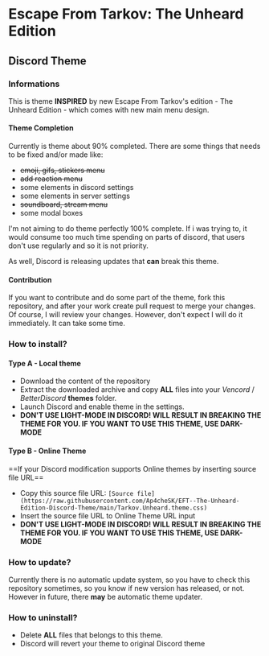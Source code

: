 # Escape From Tarkov: The Unheard Edition
## Discord Theme

### Informations

This is theme **INSPIRED** by new Escape From Tarkov's edition - The Unheard Edition - which comes with new main menu design.

#### Theme Completion

Currently is theme about 90% completed. There are some things that needs to be fixed and/or made like:
- ~~emoji, gifs, stickers menu~~
- ~~add reaction menu~~
- some elements in discord settings
- some elements in server settings
- ~~soundboard, stream menu~~
- some modal boxes

I'm not aiming to do theme perfectly 100% complete. If i was trying to, it would consume too much time spending on parts of discord, that users don't use regularly and so it is not priority.

As well, Discord is releasing updates that **can** break this theme.

#### Contribution

If you want to contribute and do some part of the theme, fork this repository, and after your work create pull request to merge your changes. Of course, I will review your changes. However, don't expect I will do it immediately. It can take some time.

### How to install?

#### Type A - Local theme
- Download the content of the repository
- Extract the downloaded archive and copy **ALL** files into your *Vencord* / *BetterDiscord* **themes** folder.
- Launch Discord and enable theme in the settings.
- **DON'T USE LIGHT-MODE IN DISCORD! WILL RESULT IN BREAKING THE THEME FOR YOU. IF YOU WANT TO USE THIS THEME, USE DARK-MODE**

#### Type B - Online Theme
==If your Discord modification supports Online themes by inserting source file URL==
- Copy this source file URL: `[Source file](https://raw.githubusercontent.com/Ap4cheSK/EFT--The-Unheard-Edition-Discord-Theme/main/Tarkov.Unheard.theme.css)`
- Insert the source file URL to Online Theme URL input
- **DON'T USE LIGHT-MODE IN DISCORD! WILL RESULT IN BREAKING THE THEME FOR YOU. IF YOU WANT TO USE THIS THEME, USE DARK-MODE**

### How to update?

Currently there is no automatic update system, so you have to check this repository sometimes, so you know if new version has released, or not. However in future, there **may** be automatic theme updater.

### How to uninstall?

- Delete **ALL** files that belongs to this theme.
- Discord will revert your theme to original Discord theme